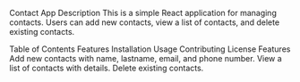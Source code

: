 Contact App
Description
This is a simple React application for managing contacts. Users can add new contacts, view a list of contacts, and delete existing contacts.

Table of Contents
Features
Installation
Usage
Contributing
License
Features
Add new contacts with name, lastname, email, and phone number.
View a list of contacts with details.
Delete existing contacts.
